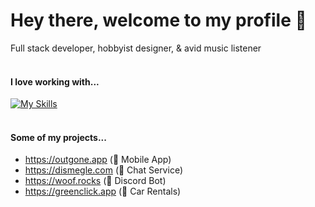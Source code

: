 # Hey there, welcome to my profile 👋
Full stack developer, hobbyist designer, & avid music listener <br> 
<br>
#### I love working with...
[![My Skills](https://skillicons.dev/icons?i=go,js,react,nextjs,mongodb,redis,postgres,git,cloudflare,vercel,aws,nodejs,html,css,tailwind,figma,ps,raspberrypi,linux,ubuntu&perline=10)](https://skillicons.dev)
<br>
<br>
#### Some of my projects...
- https://outgone.app (📱 Mobile App)
- https://dismegle.com (💬 Chat Service)
- https://woof.rocks (🤖 Discord Bot)
- https://greenclick.app (🚗 Car Rentals)

